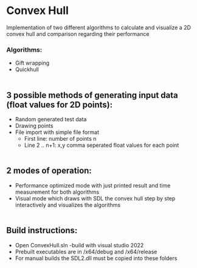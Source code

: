 # Convex Hull
Implementation of two different algorithms to calculate and visualize a 2D convex hull and comparison regarding their performance
### **Algorithms:**
- Gift wrapping
- Quickhull
<br></br>

## **3 possible methods of generating input data (float values for 2D points):**
- Random generated test data
- Drawing points
- File import with simple file format
    * First line: number of points n
    * Line 2 .. n+1: x,y comma seperated float values for each point
<br></br>

## **2 modes of operation:**
- Performance optimized mode with just printed result and time measurement for
both algorithms
- Visual mode which draws with SDL the convex hull step by step interactively and
visualizes the algorithms 
<br></br>

## **Build instructions:**
 - Open ConvexHull.sln -build with visual studio 2022
- Prebuilt executables are in /x64/debug and /x64/release 
- For manual
builds the SDL2.dll must be copied into these folders
